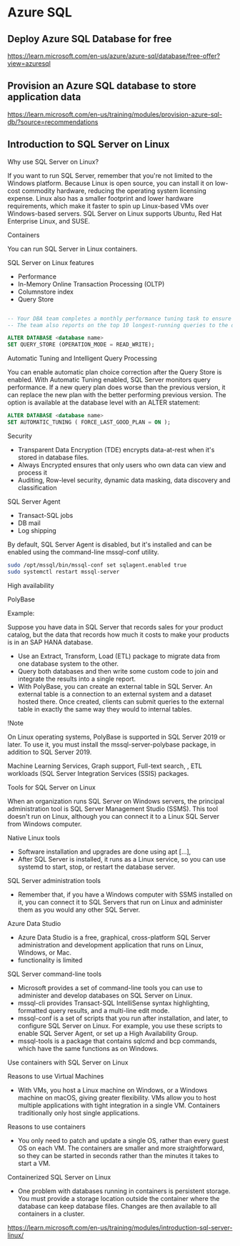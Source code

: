 # Azure SQL

## Deploy Azure SQL Database for free

https://learn.microsoft.com/en-us/azure/azure-sql/database/free-offer?view=azuresql

## Provision an Azure SQL database to store application data

https://learn.microsoft.com/en-us/training/modules/provision-azure-sql-db/?source=recommendations


## Introduction to SQL Server on Linux

Why use SQL Server on Linux?

If you want to run SQL Server, remember that you're not limited to the Windows platform. Because Linux is open source, you can install it on low-cost commodity hardware, reducing the operating system licensing expense. Linux also has a smaller footprint and lower hardware requirements, which make it faster to spin up Linux-based VMs over Windows-based servers.
SQL Server on Linux supports Ubuntu, Red Hat Enterprise Linux, and SUSE.


Containers

You can run SQL Server in Linux containers.


SQL Server on Linux features

* Performance
* In-Memory Online Transaction Processing (OLTP)
* Columnstore index
* Query Store

```sql

-- Your DBA team completes a monthly performance tuning task to ensure the correct query plans are used.
-- The team also reports on the top 10 longest-running queries to the development lead and checks on any resource locks. The Query Store supports all these tasks, and you can enable it with Transact-SQL:

ALTER DATABASE <database name>
SET QUERY_STORE (OPERATION_MODE = READ_WRITE);

```

Automatic Tuning and Intelligent Query Processing

You can enable automatic plan choice correction after the Query Store is enabled. With Automatic Tuning enabled, SQL Server monitors query performance. If a new query plan does worse than the previous version, it can replace the new plan with the better performing previous version. The option is available at the database level with an ALTER statement:



```sql
ALTER DATABASE <database name>
SET AUTOMATIC_TUNING ( FORCE_LAST_GOOD_PLAN = ON );
```

Security

* Transparent Data Encryption (TDE) encrypts data-at-rest when it's stored in database files. 
* Always Encrypted ensures that only users who own data can view and process it
* Auditing, Row-level security, dynamic data masking, data discovery and classification


SQL Server Agent

* Transact-SQL jobs
* DB mail
* Log shipping

By default, SQL Server Agent is disabled, but it's installed and can be enabled using the command-line mssql-conf utility.

```bash
sudo /opt/mssql/bin/mssql-conf set sqlagent.enabled true
sudo systemctl restart mssql-server

```
High availability

PolyBase

Example:

Suppose you have data in SQL Server that records sales for your product catalog, but the data that records how much it costs to make your products is in an SAP HANA database.

* Use an Extract, Transform, Load (ETL) package to migrate data from one database system to the other.
* Query both databases and then write some custom code to join and integrate the results into a single report.
* With PolyBase, you can create an external table in SQL Server. An external table is a connection to an external system and a dataset hosted there. Once created, clients can submit queries to the external table in exactly the same way they would to internal tables.


!Note

On Linux operating systems, PolyBase is supported in SQL Server 2019 or later. To use it, you must install the mssql-server-polybase package, in addition to SQL Server 2019.

Machine Learning Services, Graph support, Full-text search, , ETL workloads (SQL Server Integration Services (SSIS) packages.


Tools for SQL Server on Linux

When an organization runs SQL Server on Windows servers, the principal administration tool is SQL Server Management Studio (SSMS). This tool doesn't run on Linux, although you can connect it to a Linux SQL Server from Windows computer.

Native Linux tools

* Software installation and upgrades are done using apt [...],
* After SQL Server is installed, it runs as a Linux service, so you can use systemd to start, stop, or restart the database server.


SQL Server administration tools

* Remember that, if you have a Windows computer with SSMS installed on it, you can connect it to SQL Servers that run on Linux and administer them as you would any other SQL Server. 

Azure Data Studio

* Azure Data Studio is a free, graphical, cross-platform SQL Server administration and development application that runs on Linux, Windows, or Mac. 
* functionality is limited

SQL Server command-line tools


* Microsoft provides a set of command-line tools you can use to administer and develop databases on SQL Server on Linux.
* mssql-cli provides Transact-SQL IntelliSense syntax highlighting, formatted query results, and a multi-line edit mode.
* mssql-conf is a set of scripts that you run after installation, and later, to configure SQL Server on Linux. For example, you use these scripts to enable SQL Server Agent, or set up a High Availability Group.
* mssql-tools is a package that contains sqlcmd and bcp commands, which have the same functions as on Windows.


Use containers with SQL Server on Linux

Reasons to use Virtual Machines

* With VMs, you host a Linux machine on Windows, or a Windows machine on macOS, giving greater flexibility. VMs allow you to host multiple applications with tight integration in a single VM. Containers traditionally only host single applications.

Reasons to use containers

* You only need to patch and update a single OS, rather than every guest OS on each VM. The containers are smaller and more straightforward, so they can be started in seconds rather than the minutes it takes to start a VM.

Containerized SQL Server on Linux

* One problem with databases running in containers is persistent storage. You must provide a storage location outside the container where the database can keep database files. Changes are then available to all containers in a cluster.



https://learn.microsoft.com/en-us/training/modules/introduction-sql-server-linux/

